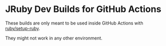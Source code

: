 # JRuby Dev Builds for GitHub Actions

These builds are only meant to be used inside GitHub Actions with
[ruby/setup-ruby](https://github.com/ruby/setup-ruby).

They might not work in any other environment.
